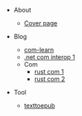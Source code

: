 - About

  - [Cover page](cover.md)

- Blog
  - [com-learn](20230315-com-learn.md)
  - [.net com interop 1](20230913-.net-com.md)
  - Com
    - [rust com 1](20230923-windows-rs-1.md)
    - [rust com 2](20230925-windows-rs-2.md)
  

- Tool
  - [texttoepub](texttoepub.md)

  